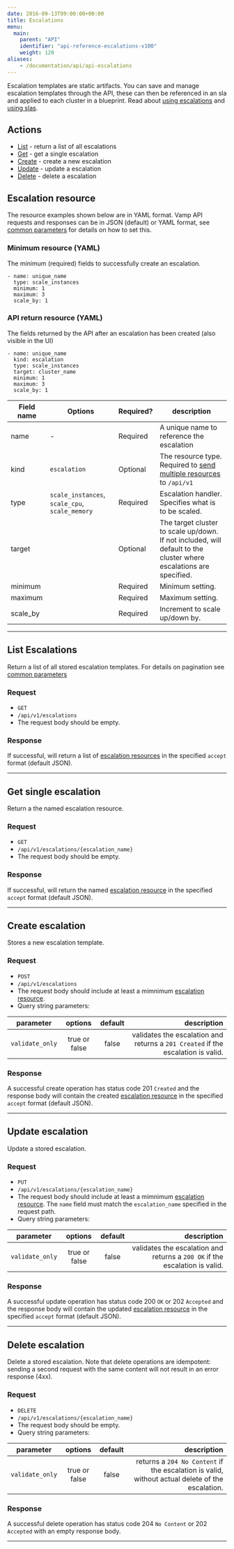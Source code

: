 ```yaml
---
date: 2016-09-13T09:00:00+00:00
title: Escalations
menu:
  main:
    parent: "API"
    identifier: "api-reference-escalations-v100"
    weight: 120
aliases:
    - /documentation/api/api-escalations
---
```

Escalation templates are static artifacts. You can save and manage escalation templates through the API, these can then be referenced in an sla and applied to each cluster in a blueprint. Read about [using escalations](/documentation/using-vamp/escalations/) and [using slas](/documentation/using-vamp/sla/).

## Actions

 * [List](/documentation/api/v1.0.0/api-escalations/#list-escalations) - return a list of all escalations
 * [Get](/documentation/api/v1.0.0/api-escalations/#get-single-escalation) - get a single escalation
 * [Create](/documentation/api/v1.0.0/api-escalations/#create-escalation) - create a new escalation
 * [Update](/documentation/api/v1.0.0/api-escalations/#update-escalation) - update a escalation
 * [Delete](/documentation/api/v1.0.0/api-escalations/#delete-escalation) - delete a escalation

## Escalation resource

The resource examples shown below are in YAML format. Vamp API requests and responses can be in JSON (default) or YAML format, see [common parameters](/documentation/api/v1.0.0/using-the-api) for details on how to set this.

### Minimum resource (YAML)
The minimum (required) fields to successfully create an escalation.

```
- name: unique_name
  type: scale_instances
  minimum: 1
  maximum: 3
  scale_by: 1
```

### API return resource (YAML)
The fields returned by the API after an escalation has been created (also visible in the UI)

```
- name: unique_name
  kind: escalation
  type: scale_instances
  target: cluster_name
  minimum: 1
  maximum: 3
  scale_by: 1

```

 Field name    | Options | Required?  | description
 -----------------|-----|------|------
 name |  -  |  Required  | A unique name to reference the escalation
 kind |  `escalation`  |  Optional  | The resource type. Required to [send multiple resources](/documentation/api/v1.0.0/api-reference/#send-multiple-resources-post-put-and-delete) to `/api/v1`
 type |  `scale_instances`, `scale_cpu`, `scale_memory`  |  Required  |  Escalation handler. Specifies what is to be scaled.
 target |    | Optional   | The target cluster to scale up/down. If not included, will default to the cluster where escalations are specified.
 minimum |    | Required  | Minimum setting.
 maximum |    | Required   |  Maximum setting.
 scale_by |    |  Required   | Increment to scale up/down by.

-----------------

## List Escalations

Return a list of all stored escalation templates. For details on pagination see [common parameters](/documentation/api/v1.0.0/using-the-api)

### Request
* `GET`
* `/api/v1/escalations`
* The request body should be empty.

### Response
If successful, will return a list of [escalation resources](/documentation/api/v1.0.0/api-escalations/#escalation-resource) in the specified `accept` format (default JSON).

-----------------

## Get single escalation

Return a the named escalation resource.

### Request
* `GET`
* `/api/v1/escalations/{escalation_name}`
* The request body should be empty.

### Response
If successful, will return the named [escalation resource](/documentation/api/v1.0.0/api-escalations/#escalation-resource) in the specified `accept` format (default JSON).

-----------------

## Create escalation

Stores a new escalation template.

### Request
* `POST`
* `/api/v1/escalations`
* The request body should include at least a mimnimum [escalation resource](/documentation/api/v1.0.0/api-escalations/#escalation-resource).
* Query string parameters:

| parameter     | options           | default          | description       |
| ------------- |:-----------------:|:----------------:| -----------------:|
| `validate_only` | true or false     | false            | validates the escalation and returns a `201 Created` if the escalation is valid.


### Response
A successful create operation has status code 201 `Created` and the response body will contain the created [escalation resource](/documentation/api/v1.0.0/api-escalations/#escalation-resource) in the specified `accept` format (default JSON).

-----------------

## Update escalation

Update a stored escalation.

### Request
* `PUT`
* `/api/v1/escalations/{escalation_name}`
* The request body should include at least a mimnimum [escalation resource](/documentation/api/v1.0.0/api-escalations/#escalation-resource). The `name` field must match the `escalation_name` specified in the request path.
* Query string parameters:

| parameter     | options           | default          | description      |
| ------------- |:-----------------:|:----------------:| ----------------:|
| `validate_only` | true or false     | false            | validates the escalation and returns a `200 OK` if the escalation is valid.


### Response
A successful update operation has status code 200 `OK` or 202 `Accepted` and the response body will contain the updated [escalation resource](/documentation/api/v1.0.0/api-escalations/#escalation-resource) in the specified `accept` format (default JSON).

-----------------

## Delete escalation

Delete a stored escalation. Note that delete operations are idempotent: sending a second request with the same content will not result in an error response (4xx).

### Request
* `DELETE`
* `/api/v1/escalations/{escalation_name}`
* The request body should be empty.
* Query string parameters:

| parameter     | options           | default          | description      |
| ------------- |:-----------------:|:----------------:| ----------------:|
| `validate_only` | true or false     | false            | returns a `204 No Content` if the escalation is valid, without actual delete of the escalation.


### Response
A successful delete operation has status code 204 `No Content` or 202 `Accepted` with an empty response body.

-----------------
